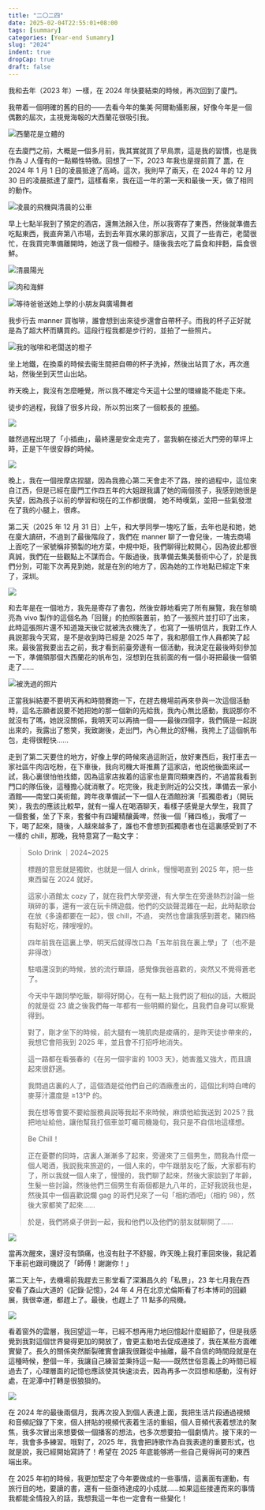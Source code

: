 ```yaml
---
title: "二〇二四"
date: 2025-02-04T22:55:01+08:00
tags: [summary]
categories: [Year-end Sumamry]
slug: "2024"
indent: true
dropCap: true
draft: false
---
```


我和去年（2023 年）一樣，在 2024 年快要結束的時候，再次回到了廈門。

我帶着一個明確的舊的目的——去看今年的集美·阿爾勒攝影展，好像今年是一個偶數的屆次，主視覺海報的大西蘭花很吸引我。

![](https://dawnblog-1300625500.cos.ap-guangzhou.myqcloud.com/images/202502062212407.jpg "西蘭花是立體的")

在去廈門之前，大概是一個多月前，我其實就買了早鳥票，這是我的習慣，也是我作為 J 人僅有的一點顯性特徵。回想了一下，2023 年我也是提前買了 [票](https://dawner.top/posts/jimeiarles-photography-exhibition-2023/)，在 2024 年 1 月 1 日的凌晨抵達了高崎。這次，我則早了兩天，在 2024 年的 12 月 30 日的凌晨抵達了廈門，這樣看來，我在這一年的第一天和最後一天，做了相同的動作。

![](https://dawnblog-1300625500.cos.ap-guangzhou.myqcloud.com/images/202502062213901.JPEG "凌晨的飛機與清晨的公車")

早上七點半我到了預定的酒店，還無法辦入住，所以我寄存了東西，然後就準備去吃點東西，我直奔第八市場，去到去年買水果的那家店，又買了一些青芒，老闆很忙，在我買完準備離開時，她送了我一個橙子。隨後我去吃了扁食和拌麪，扁食很鮮。

![](https://dawnblog-1300625500.cos.ap-guangzhou.myqcloud.com/images/202502062214308.JPEG "清晨陽光")

![](https://dawnblog-1300625500.cos.ap-guangzhou.myqcloud.com/images/202502062215556.JPEG "肉和海鮮")

![](https://dawnblog-1300625500.cos.ap-guangzhou.myqcloud.com/images/202502062215220.JPEG "等待爸爸送她上學的小朋友與廣場舞者")

我步行去 manner 買咖啡，誰會想到出來徒步還會自帶杯子。而我的杯子正好就是為了超大杯而購買的。這段行程我都是步行的，並拍了一些照片。

![](https://dawnblog-1300625500.cos.ap-guangzhou.myqcloud.com/images/202502062216329.JPEG "我的咖啡和老闆送的橙子")

坐上地鐵，在換乘的時候去衞生間把自帶的杯子洗掉，然後出站買了水，再次進站，然後坐到天竺山出站。

昨天晚上，我沒有怎麼睡覺，所以我不確定今天這十公里的環線能不能走下來。

徒步的過程，我錄了很多片段，所以剪出來了一個較長的 [視頻](https://youtu.be/Uq4Q7OmPse4?si=z3lVDZxuhvdbHHW5)。

![](https://dawnblog-1300625500.cos.ap-guangzhou.myqcloud.com/images/202502062217227.jpg)

雖然過程出現了「小插曲」，最終還是安全走完了，當我躺在接近大門旁的草坪上時，正是下午很安靜的時候。

![](https://dawnblog-1300625500.cos.ap-guangzhou.myqcloud.com/images/202502062217741.JPEG)

晚上，我在一個按摩店捏腿，因為我擔心第二天會走不了路，按的過程中，這位來自江西，但是已經在廈門工作四五年的大姐跟我講了她的兩個孩子，我感到她很是失望，因為孩子以前的學習和現在的工作都很爛， 她不時嘆氣，並把一些氣發泄在了我的小腿上，很疼。

第二天（2025 年 12 月 31 日）上午，和大學同學一塊吃了飯，去年也是和她，她在廈大讀研，不過到了最後階段了，我們在 manner 聊了一會兒後，一塊去商場上面吃了一家號稱非預製的地方菜，中規中矩，我們聊得比較開心，因為彼此都很真誠，我們在一些觀點上不謀而合。午飯過後，我準備去集美藝術中心了，於是我們分別，可能下次再見到她，就是在別的地方了，因為她的工作地點已經定下來了，深圳。

![](https://dawnblog-1300625500.cos.ap-guangzhou.myqcloud.com/images/202502062217428.JPEG)

和去年是在一個地方，我先是寄存了書包，然後安靜地看完了所有展覽，我在黎曉亮為 vivo 製作的這個名為「回聲」的拍照裝置前，拍了一張照片並打印了出來，此時這張照片還不知道幾天後它就被洗衣機洗了，也寫了一張明信片，我對工作人員説那我今天寫，是不是收到時已經是 2025 年了，我和那個工作人員都笑了起來。最後當我要出去之前，我才看到前臺旁邊有一個活動，我決定在最後時刻參加一下，準備領那個大西蘭花的帆布包，沒想到在我前面的有一個小哥把最後一個領走了……

![](https://dawnblog-1300625500.cos.ap-guangzhou.myqcloud.com/images/202502062218593.jpeg "被洗過的照片")

正當我糾結要不要明天再和時間賽跑一下，在趕去機場前再來參與一次這個活動時，這名志願者説要不她把她的那一個新的先給我，我內心無比感動，我説那你不就沒有了嗎，她説沒關係，我明天可以再搞一個——最後四個字，我們倆是一起説出來的，我露出了憨笑，我致謝後，走出門，內心無比的舒暢，我挎上了這個帆布包，走得很輕快……

走到了第二天要住的地方，好像上學的時候來過這附近，放好東西后，我打車去一家社區牛肉店吃粉，在下車後，我向司機大哥推薦了這家店，他説他後面來試一試，我心裏很怕他找錯，因為這家店挨着的這家也是賣同類東西的，不過當我看到門口的隊伍後，這種擔心就消散了。吃完後，我走到附近的公交找，準備去一家小酒館——南堂口美術館，跨年夜準備試一下一個人在酒館扮演「孤獨患者」（開玩笑），我去的應該比較早，就有一撮人在喝酒聊天，看樣子感覺是大學生，我買了一個套餐，坐了下來，套餐中有四罐精釀黃啤，然後一個「豬四格」，我嚐了一下，喝了起來，隨後，人越來越多了，誰也不會想到孤獨患者也在這裏感受到了不一樣的 chill，那晚，我特意寫了一點文字：

> Solo Drink ｜2024~2025
>
> 標題的意思就是獨飲，也就是一個人 drink，慢慢喝直到 2025 年，把一些東西留在 2024 就好。
>
> 這家小酒館太 cozy 了，就在我們大學旁邊，有大學生在旁邊熱烈討論一些瑣碎的事，還有一波在玩卡牌遊戲，他們的交談聲混雜在一起，此時點歌台在放《多遠都要在一起》，很 chill，不過， 突然也會讓我感到蒼老。豬四格有點好吃，辣嗖嗖的。
>
> 四年前我在這裏上學，明天后就得改口為「五年前我在裏上學」了（也不是非得改）
>
> 駐唱還沒到的時候，放的流行華語，感覺像我爸喜歡的，突然又不覺得蒼老了。
>
> 今天中午跟同學吃飯，聊得好開心，在有一點上我們説了相似的話，大概説的就是從 23 歲之後我們每一年都有一些明顯的變化，且我們自身可以察覺得到。
>
> 對了，剛才坐下的時候，前大腿有一塊肌肉是痠痛的，是昨天徒步帶來的，我想它會陪我到 2025 年，並且會不打招呼地消失。
>
> 這一路都在看張春的《在另一個宇宙的 1003 天》，她害羞又強大，而且讀起來很舒適。
>
> 我問過店裏的人了，這個酒是從他們自己的酒廠產出的，這個比利時白啤的麥芽汁濃度是 ≥13°P 的。
>
> 我在想等會要不要給服務員説等我起不來時候，麻煩他給我送到 2025？我把地址給他，讓他幫我打個車並叮囑司機幾句，我只是不自信地這樣想。
>
> Be Chill！
>
> 正在憂鬱的同時，店裏人漸漸多了起來，旁邊來了三個男生，問我為什麼一個人喝酒，我説我來旅遊的，一個人來的，中午跟朋友吃了飯，大家都有約了，所以我就一個人來了，慢慢的，我們聊了起來，然後大家談到了年齡，生髮一些討論，然後他們三個男生有兩個都是九八年的，正好我説我也是，然後其中一個喜歡説爛 gag 的哥們兒來了一句「相約酒吧」（相約 98），然後大家都笑了起來……
>
> 於是，我們將桌子併到一起，我和他們以及他們的朋友就聊開了……

![](https://dawnblog-1300625500.cos.ap-guangzhou.myqcloud.com/images/202502062218799.JPEG)

當再次醒來，還好沒有頭痛，也沒有肚子不舒服，昨天晚上我打車回來後，我記着下車前也跟司機説了「師傅！謝謝你！」

第二天上午，去機場前我趕去三影堂看了深瀨昌久的「私景」，23 年七月我在西安看了森山大道的《記錄·記憶》，24 年 4 月在北京尤倫斯看了杉本博司的回顧展，我很幸運，都趕上了。最後，也趕上了 11 點多的飛機。

![](https://dawnblog-1300625500.cos.ap-guangzhou.myqcloud.com/images/202502062219018.JPEG)

看着窗外的雲層，我回望這一年，已經不想再用力地回憶起什麼細節了，但是我感覺到我對這個世界變得更加的開放了，會更主動地去促成連接了，我在某些方面確實變了。長久的關係突然斷裂確實會讓我很難從中抽離，最不自信的時間段就是在這種時候，整個一年，我讓自己練習並秉持這一點——既然世俗意義上的時間已經過去了，心理層面的記憶也應該使其快速淡去，因為再多一次回想和感動，沒有好處，在泥潭中打轉是很狼狽的。

![](https://dawnblog-1300625500.cos.ap-guangzhou.myqcloud.com/images/202502062219948.JPEG)

在 2024 年的最後兩個月，我再次投入到個人表達上面，我把生活片段通過視頻和音頻記錄了下來，個人拼貼的視頻代表着生活的重組，個人音頻代表着想法的聚焦，我多次冒出來想要做一個播客的想法，也多次想要拍一個劇情片。接下來的一年，我會多多練習。哦對了，2025 年，我會把詩歌作為自我表達的重要形式，也就是說，我已經開始寫詩了！希望在 2025 年底能够將一些自己覺得尚可的東西端出來。

在 2025 年初的時候，我更加堅定了今年要做成的一些事情，這裏面有運動，有旅行目的地，要讀的書，還有一些亟待達成的小成就……如果這些接連而來的事情我都能全情投入的話，我想我這一年也一定會有一些變化！
